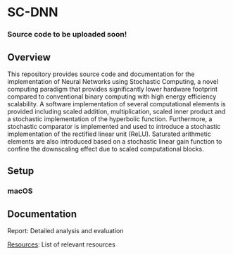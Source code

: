 # SC-DNN

### Source code to be uploaded soon! 

## Overview
This repository provides source code and documentation for the implementation of Neural Networks using Stochastic Computing, a novel computing paradigm that provides significantly lower hardware footprint compared to conventional binary computing with high energy efficiency scalability. A software implementation of several computational elements is provided including scaled addition, multiplication, scaled inner product and a stochastic implementation of the hyperbolic function. Furthermore, a stochastic comparator is implemented and used to introduce a stochastic implementation of the rectified linear unit (ReLU). Saturated arithmetic elements are also introduced based on a stochastic linear gain function to confine the downscaling effect due to scaled computational blocks.  

## Setup 

### macOS

## Documentation 
Report: Detailed analysis and evaluation  

[Resources](https://github.com/adamosSol/SC-DNN/blob/master/Resources.md): List of relevant resources

